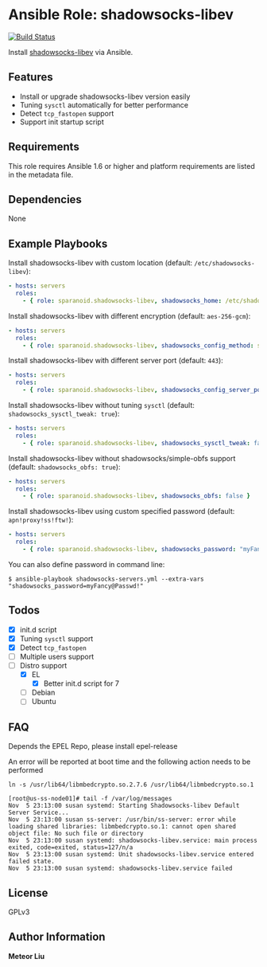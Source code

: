 # Ansible Role: shadowsocks-libev

[![Build Status](https://travis-ci.org/meteorlad/ansible-role-shadowsocks-libev.svg?branch=master)](https://travis-ci.org/meteorlad/ansible-role-shadowsocks-libev)

Install [shadowsocks-libev](https://github.com/shadowsocks/shadowsocks-libev) via Ansible.

## Features

- Install or upgrade shadowsocks-libev version easily
- Tuning `sysctl` automatically for better performance
- Detect `tcp_fastopen` support
- Support init startup script

## Requirements

This role requires Ansible 1.6 or higher and platform requirements are listed in the metadata file.

## Dependencies

None

## Example Playbooks

Install shadowsocks-libev with custom location (default: `/etc/shadowsocks-libev`):

```yaml
- hosts: servers
  roles:
    - { role: sparanoid.shadowsocks-libev, shadowsocks_home: /etc/shadowsocks-libev }
```

Install shadowsocks-libev with different encryption (default: `aes-256-gcm`):

```yaml
- hosts: servers
  roles:
    - { role: sparanoid.shadowsocks-libev, shadowsocks_config_method: salsa20 }
```

Install shadowsocks-libev with different server port (default: `443`):

```yaml
- hosts: servers
  roles:
    - { role: sparanoid.shadowsocks-libev, shadowsocks_config_server_port: 9999 }
```

Install shadowsocks-libev without tuning `sysctl` (default: `shadowsocks_sysctl_tweak: true`):

```yaml
- hosts: servers
  roles:
    - { role: sparanoid.shadowsocks-libev, shadowsocks_sysctl_tweak: false }
```

Install shadowsocks-libev without shadowsocks/simple-obfs support (default: `shadowsocks_obfs: true`):

```yaml
- hosts: servers
  roles:
    - { role: sparanoid.shadowsocks-libev, shadowsocks_obfs: false }
```

Install shadowsocks-libev using custom specified password (default: `apn!proxy!ss!ftw!`):

```yaml
- hosts: servers
  roles:
    - { role: sparanoid.shadowsocks-libev, shadowsocks_password: "myFancy@Passwd!" }
```

You can also define password in command line:

```shell
$ ansible-playbook shadowsocks-servers.yml --extra-vars "shadowsocks_password=myFancy@Passwd!"
```

## Todos

- [x] init.d script
- [x] Tuning `sysctl` support
- [x] Detect `tcp_fastopen`
- [ ] Multiple users support
- [ ] Distro support
  - [x] EL
    - [x] Better init.d script for 7
  - [ ] Debian
  - [ ] Ubuntu

## FAQ

Depends the EPEL Repo, please install epel-release

An error will be reported at boot time and the following action needs to be performed

```shell
ln -s /usr/lib64/libmbedcrypto.so.2.7.6 /usr/lib64/libmbedcrypto.so.1
```

```log
[root@us-ss-node01]# tail -f /var/log/messages
Nov  5 23:13:00 susan systemd: Starting Shadowsocks-libev Default Server Service...
Nov  5 23:13:00 susan ss-server: /usr/bin/ss-server: error while loading shared libraries: libmbedcrypto.so.1: cannot open shared object file: No such file or directory
Nov  5 23:13:00 susan systemd: shadowsocks-libev.service: main process exited, code=exited, status=127/n/a
Nov  5 23:13:00 susan systemd: Unit shadowsocks-libev.service entered failed state.
Nov  5 23:13:00 susan systemd: shadowsocks-libev.service failed

```

## License

GPLv3

## Author Information

**Meteor Liu**